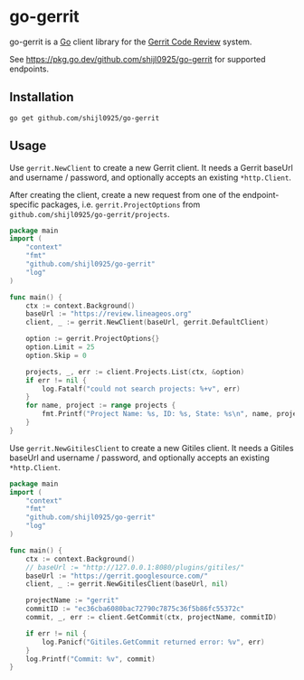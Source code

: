 # go-gerrit

go-gerrit is a [Go](https://golang.org/) client library for the [Gerrit Code Review](https://www.gerritcodereview.com/) system.

See https://pkg.go.dev/github.com/shijl0925/go-gerrit for supported endpoints.

## Installation

```shell
go get github.com/shijl0925/go-gerrit
```

## Usage

Use `gerrit.NewClient` to create a new Gerrit client. It needs a Gerrit baseUrl and username / password, and optionally accepts
an existing `*http.Client`.

After creating the client, create a new request from one of the endpoint-specific packages, i.e.
`gerrit.ProjectOptions` from `github.com/shijl0925/go-gerrit/projects`.

```go
package main
import (
    "context"
    "fmt"
    "github.com/shijl0925/go-gerrit"
    "log"
)

func main() {
    ctx := context.Background()
    baseUrl := "https://review.lineageos.org"
    client, _ := gerrit.NewClient(baseUrl, gerrit.DefaultClient)

    option := gerrit.ProjectOptions{}
    option.Limit = 25
    option.Skip = 0

    projects, _, err := client.Projects.List(ctx, &option)
    if err != nil {
        log.Fatalf("could not search projects: %+v", err)
    }
    for name, project := range projects {
        fmt.Printf("Project Name: %s, ID: %s, State: %s\n", name, project.ID, project.State)
    }
}
```

Use `gerrit.NewGitilesClient` to create a new Gitiles client. It needs a Gitiles baseUrl and username / password, and optionally accepts
an existing `*http.Client`.

```go
package main
import (
    "context"
    "fmt"
    "github.com/shijl0925/go-gerrit"
    "log"
)

func main() {
    ctx := context.Background()
    // baseUrl := "http://127.0.0.1:8080/plugins/gitiles/"
    baseUrl := "https://gerrit.googlesource.com/"
    client, _ := gerrit.NewGitilesClient(baseUrl, nil)

    projectName := "gerrit"
    commitID := "ec36cba6080bac72790c7875c36f5b86fc55372c"
    commit, _, err := client.GetCommit(ctx, projectName, commitID)

    if err != nil {
        log.Panicf("Gitiles.GetCommit returned error: %v", err)
    }
    log.Printf("Commit: %v", commit)
}
```
